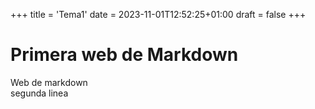 +++
title = 'Tema1'
date = 2023-11-01T12:52:25+01:00
draft = false
+++

# Primera web de Markdown

Web de markdown  
segunda linea